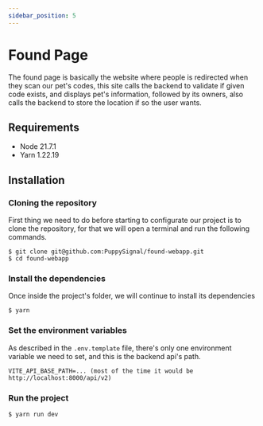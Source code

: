 ```yaml
---
sidebar_position: 5
---
```


# Found Page

The found page is basically the website where people is redirected when they scan our pet's codes, this site calls the backend to validate if given code exists, and displays pet's information, followed by its owners, also calls the backend to store the location if so the user wants.

## Requirements

- Node 21.7.1
- Yarn 1.22.19

## Installation

### Cloning the repository

First thing we need to do before starting to configurate our project is to clone the repository, for that we will open a terminal and run the following commands.

```
$ git clone git@github.com:PuppySignal/found-webapp.git
$ cd found-webapp
```

### Install the dependencies

Once inside the project's folder, we will continue to install its dependencies

```
$ yarn
```

### Set the environment variables

As described in the `.env.template` file, there's only one environment variable we need to set, and this is the backend api's path.

```
VITE_API_BASE_PATH=... (most of the time it would be http://localhost:8000/api/v2)
```

### Run the project

```
$ yarn run dev
```
